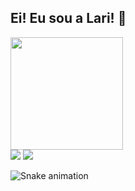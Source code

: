 ## Ei! Eu sou a Lari! 👋
<!--<div align="center">-->
 <!--<a href="https://github.com/uhlalari">
  <img height="180em" src="https://github-readme-stats.vercel.app/api?username=uhlalari&show_icons=true&theme=dracula&include_all_commits=true&count_private=true"/>-->
  <img height="180em" src="https://github-readme-stats.vercel.app/api/top-langs/?username=uhlalari&layout=compact&langs_count=7&theme=dracula"/>
</div>

<div> 
  <a href = "mailto:a.mercadologa@gmail.com"><img src="https://img.shields.io/badge/-Gmail-%23333?style=for-the-badge&logo=gmail&logoColor=white" target="_blank"></a>
  <a href="https://www.linkedin.com/in/larissa-ester" target="_blank"><img src="https://img.shields.io/badge/-LinkedIn-%230077B5?style=for-the-badge&logo=linkedin&logoColor=white" target="_blank"></a> 
 
  ![Snake animation](https://github.com/uhlalari/uhlalari/blob/output/github-contribution-grid-snake.svg)
 
</div>

<!--
**uhlalari/uhlalari** is a ✨ _special_ ✨ repository because its `README.md` (this file) appears on your GitHub profile.

Here are some ideas to get you started:

- 🔭 I’m currently working on ...
- 🌱 I’m currently learning ...
- 👯 I’m looking to collaborate on ...
- 🤔 I’m looking for help with ...
- 💬 Ask me about ...
- 📫 How to reach me: ...
- 😄 Pronouns: ...
- ⚡ Fun fact: ...
-->
